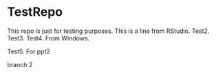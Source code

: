 # TestRepo
This repo is just for testing purposes.
This is a line from RStudio.
Test2.
Test3.
Test4. From Windows.

Test5. For ppt2

branch 2